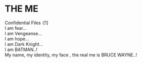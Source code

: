# THE ME
Confidential Files :[1]
<br>
I am fear...
<br>
I am Vengeanse...
<br>
I am hope...
<br>
I am Dark Knight...
<br>
I am BATMAN..!
<br>
My name, my identity, my face , the real me is BRUCE WAYNE..!
